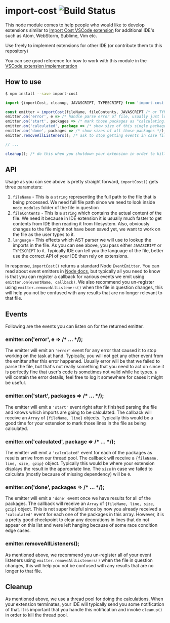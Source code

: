 # import-cost ![Build Status](https://github.com/wix/import-cost/workflows/build/badge.svg)

This node module comes to help people who would like to develop extensions similar to [Import Cost VSCode extension](https://marketplace.visualstudio.com/items?itemName=wix.vscode-import-cost) for additional IDE's such as Atom, WebStorm, Sublime, Vim etc.

Use freely to implement extensions for other IDE (or contribute them to this repository)

You can see good reference for how to work with this module in the [VSCode extension implementation](https://github.com/wix/import-cost/blob/master/packages/vscode-import-cost/src/extension.ts)

## How to use

```sh
$ npm install --save import-cost
```

```js
import {importCost, cleanup, JAVASCRIPT, TYPESCRIPT} from 'import-cost';

const emitter = importCost(fileName, fileContents, JAVASCRIPT /* or TYPESCRIPT */);
emitter.on('error', e => /* handle parse error of file, usually just log & ignore */);
emitter.on('start', packages => /* mark those packages as "calculating..." */);
emitter.on('calculated', package => /* show size of this single package */);
emitter.on('done', packages => /* show sizes of all those packages */);
emitter.removeAllListeners(); /* ask to stop getting events in case file was updated */)

// ...

cleanup(); /* do this when you shutdown your extension in order to kill our thread pool */
```

## API

Usage as you can see above is pretty straight forward, `importCost()` gets three parameters:

1) `fileName` - This is a `string` representing the full path to the file that is being processed. We need full file path since we need to look inside `node_modules` folder of the file in question
2) `fileContents` - This is a `string` which contains the actual content of the file. We need it because in IDE extension it is usually much faster to get contents from IDE then reading it from filesystem. Also, obviously changes to the file might not have been saved yet, we want to work on the file as the user types to it.
3) `language` - This effects which AST parser we will use to lookup the imports in the file. As you can see above, you pass either `JAVASCRIPT` or `TYPESCRIPT` to it. Typically IDE can tell you the language of the file, better use the correct API of your IDE then rely on extensions.

In response, `importCost()` returns a standard Node `EventEmitter`. You can read about event emitters in [Node docs](https://nodejs.org/api/events.html#events_class_eventemitter), but typically all you need to know is that you can register a callback for various events we emit using `emitter.on(eventName, callback)`. We also recommend you un-register using `emitter.removeAllListeners()` when the file in question changes, this will help you not be confused with any results that are no longer relevant to that file.

## Events

Following are the events you can listen on for the returned emitter.

### emitter.on('error', e => /* ... */);

The emitter will emit an `'error'` event for any error that caused it to stop working on the task at hand. Typically, you will not get any other event from the emitter after this error happened. Usually error will be that we failed to parse the file, but that's not really something that you need to act on since it is perfectly fine that user's code is sometimes not valid while he types. `e` will contain the error details, feel free to log it somewhere for cases it might be useful.

### emitter.on('start', packages => /* ... */);

The emitter will emit a `'start'` event right after it finished parsing the file and knows which imports are going to be calculated. The callback will receive an `Array` of `{fileName, line}` objects. Typically this would be a good time for your extension to mark those lines in the file as being calculated.

### emitter.on('calculated', package => /* ... */);

The emitter will emit a `'calculated'` event for each of the packages as results arrive from our thread pool. The callback will receive a `{fileName, line, size, gzip}` object. Typically this would be where your extension displays the result in the appropriate line. The `size` in case we failed to calculate (mostly because of missing dependency) will be `0`.

### emitter.on('done', packages => /* ... */);

The emitter will emit a `'done'` event once we have results for all of the packages. The callback will receive an `Array` of `{fileName, line, size, gzip}` object. This is not super helpful since by now you already received a `'calculated'` event for each one of the packages in this array. However, it is a pretty good checkpoint to clear any decorations in lines that do not appear on this list and were left hanging because of some race condition edge cases.

### emitter.removeAllListeners();

As mentioned above, we recommend you un-register all of your event listeners using `emitter.removeAllListeners()` when the file in question changes, this will help you not be confused with any results that are no longer to that file.

## Cleanup

As mentioned above, we use a thread pool for doing the calculations. When your extension terminates, your IDE will typically send you some notification of that. It is important that you handle this notification and invoke `cleanup()` in order to kill the thread pool.
